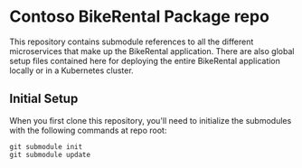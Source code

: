 # Contoso BikeRental Package repo
This repository contains submodule references to all the different microservices that make up the BikeRental application. There are also global setup files contained here for deploying the entire BikeRental application locally or in a Kubernetes cluster.

## Initial Setup
When you first clone this repository, you'll need to initialize the submodules with the following commands at repo root:
```
git submodule init
git submodule update
```
